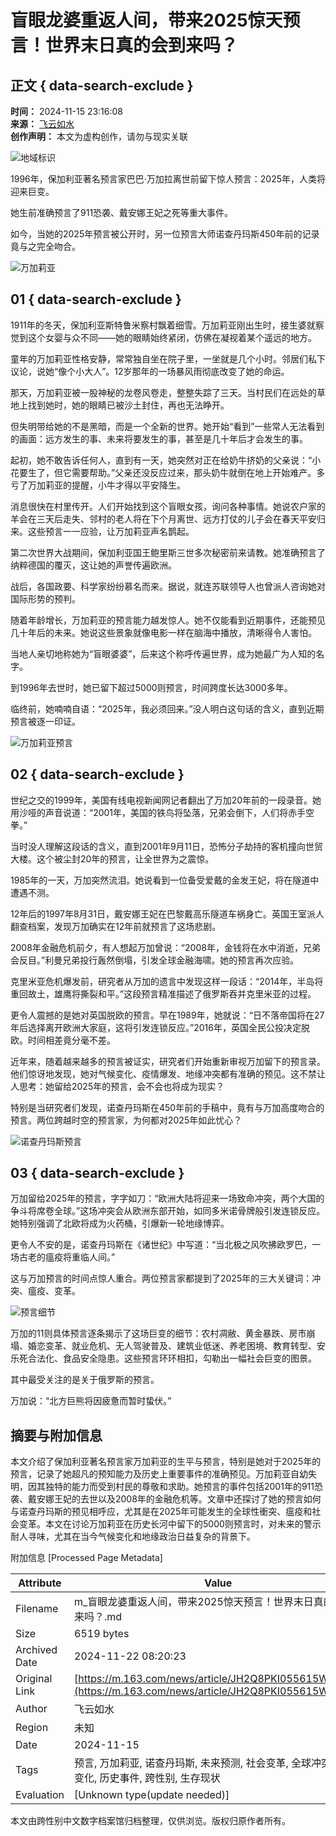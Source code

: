 # 盲眼龙婆重返人间，带来2025惊天预言！世界末日真的会到来吗？

## 正文 { data-search-exclude }


**时间：** 2024-11-15 23:16:08  
**来源：** [飞云如水](https://www.163.com/dy/media/T1670571060143.html)  
**创作声明：** 本文为虚构创作，请勿与现实关联  

![地域标识](https://static.ws.126.net/163/f2e/dy_media/dy_media/static/images/ipLocation.f6d00eb.svg)

1996年，保加利亚著名预言家巴巴·万加拉离世前留下惊人预言：2025年，人类将迎来巨变。

她生前准确预言了911恐袭、戴安娜王妃之死等重大事件。

如今，当她的2025年预言被公开时，另一位预言大师诺查丹玛斯450年前的记录竟与之完全吻合。

![万加莉亚](https://nimg.ws.126.net/?url=http%3A%2F%2Fdingyue.ws.126.net%2F2024%2F1115%2Fee8e9467j00smzzfz00ucd000yq00n5p.jpg&thumbnail=660x2147483647&quality=80&type=jpg)

## 01 { data-search-exclude }

1911年的冬天，保加利亚斯特鲁米察村飘着细雪。万加莉亚刚出生时，接生婆就察觉到这个女婴与众不同——她的眼睛始终紧闭，仿佛在凝视着某个遥远的地方。

童年的万加莉亚性格安静，常常独自坐在院子里，一坐就是几个小时。邻居们私下议论，说她“像个小大人”。12岁那年的一场暴风雨彻底改变了她的命运。

那天，万加莉亚被一股神秘的龙卷风卷走，整整失踪了三天。当村民们在远处的草地上找到她时，她的眼睛已被沙土封住，再也无法睁开。

但失明带给她的不是黑暗，而是一个全新的世界。她开始“看到”一些常人无法看到的画面：远方发生的事、未来将要发生的事，甚至是几十年后才会发生的事。

起初，她不敢告诉任何人，直到有一天，她突然对正在给奶牛挤奶的父亲说：“小花要生了，但它需要帮助。”父亲还没反应过来，那头奶牛就倒在地上开始难产。多亏了万加莉亚的提醒，小牛才得以平安降生。

消息很快在村里传开。人们开始找到这个盲眼女孩，询问各种事情。她说农户家的羊会在三天后走失、邻村的老人将在下个月离世、远方打仗的儿子会在春天平安归来。这些预言一一应验，让万加莉亚声名鹊起。

第二次世界大战期间，保加利亚国王鲍里斯三世多次秘密前来请教。她准确预言了纳粹德国的覆灭，这让她的声誉传遍欧洲。

战后，各国政要、科学家纷纷慕名而来。据说，就连苏联领导人也曾派人咨询她对国际形势的预判。

随着年龄增长，万加莉亚的预言能力越发惊人。她不仅能看到近期事件，还能预见几十年后的未来。她说这些景象就像电影一样在脑海中播放，清晰得令人害怕。

当地人亲切地称她为“盲眼婆婆”，后来这个称呼传遍世界，成为她最广为人知的名字。

到1996年去世时，她已留下超过5000则预言，时间跨度长达3000多年。

临终前，她喃喃自语：“2025年，我必须回来。”没人明白这句话的含义，直到近期预言被逐一印证。

![万加莉亚预言](https://nimg.ws.126.net/?url=http%3A%2F%2Fdingyue.ws.126.net%2F2024%2F1115%2F59167b96j00smzzhh00mid000yq00njp.jpg&thumbnail=660x2147483647&quality=80&type=jpg)

## 02 { data-search-exclude }

世纪之交的1999年，美国有线电视新闻网记者翻出了万加20年前的一段录音。她用沙哑的声音说道：“2001年，美国的铁鸟将坠落，兄弟会倒下，人们将赤手空拳。”

当时没人理解这段话的含义，直到2001年9月11日，恐怖分子劫持的客机撞向世贸大楼。这个被尘封20年的预言，让全世界为之震惊。

1985年的一天，万加突然流泪。她说看到一位备受爱戴的金发王妃，将在隧道中遭遇不测。

12年后的1997年8月31日，戴安娜王妃在巴黎戴高乐隧道车祸身亡。英国王室派人翻查档案，发现万加确实在12年前就预言了这场悲剧。

2008年金融危机前夕，有人想起万加曾说：“2008年，金钱将在水中消逝，兄弟会反目。”利曼兄弟投行轰然倒塌，引发全球金融海啸。她的预言再次应验。

克里米亚危机爆发前，研究者从万加的遗言中发现这样一段话：“2014年，半岛将重回故土，雄鹰将撕裂和平。”这段预言精准描述了俄罗斯吞并克里米亚的过程。

更令人震撼的是她对英国脱欧的预言。早在1989年，她就说：“日不落帝国将在27年后选择离开欧洲大家庭，这将引发连锁反应。”2016年，英国全民公投决定脱欧。时间相差竟分毫不差。

近年来，随着越来越多的预言被证实，研究者们开始重新审视万加留下的预言录。他们惊讶地发现，她对气候变化、疫情爆发、地缘冲突都有准确的预见。这不禁让人思考：她留给2025年的预言，会不会也将成为现实？

特别是当研究者们发现，诺查丹玛斯在450年前的手稿中，竟有与万加高度吻合的预言。两位跨越时空的预言家，为何都对2025年如此忧心？

![诺查丹玛斯预言](https://nimg.ws.126.net/?url=http%3A%2F%2Fdingyue.ws.126.net%2F2024%2F1115%2Fd41c5d9dj00smzzja00ggd000yq00o3p.jpg&thumbnail=660x2147483647&quality=80&type=jpg)

## 03 { data-search-exclude }

万加留给2025年的预言，字字如刀：“欧洲大陆将迎来一场致命冲突，两个大国的争斗将席卷全球。”这场冲突会从欧洲东部开始，如同多米诺骨牌般引发连锁反应。她特别强调了北欧将成为火药桶，引爆新一轮地缘博弈。

更令人不安的是，诺查丹玛斯在《诸世纪》中写道：“当北极之风吹拂欧罗巴，一场古老的瘟疫将重临人间。”

这与万加预言的时间点惊人重合。两位预言家都提到了2025年的三大关键词：冲突、瘟疫、变革。

![预言细节](https://nimg.ws.126.net/?url=http%3A%2F%2Fdingyue.ws.126.net%2F2024%2F1115%2Fdc64b22fj00smzzli00ivd000yq00myp.jpg&thumbnail=660x2147483647&quality=80&type=jpg)

万加的11则具体预言逐条揭示了这场巨变的细节：农村凋敝、黄金暴跌、房市崩塌、婚恋变革、就业危机、无人驾驶普及、建筑业低迷、养老困境、教育转型、安乐死合法化、食品安全隐患。这些预言环环相扣，勾勒出一幅社会巨变的图景。  

其中最受关注的是关于俄罗斯的预言。

万加说：“北方巨熊将因疲惫而暂时蛰伏。”

## 摘要与附加信息

<!-- tcd_abstract -->
本文介绍了保加利亚著名预言家万加莉亚的生平与预言，特别是她对于2025年的预言，记录了她超凡的预知能力及历史上重要事件的准确预见。万加莉亚自幼失明，因其独特的能力而受到村民的尊敬和求助。她预言的事件包括2001年的911恐袭、戴安娜王妃的去世以及2008年的金融危机等。文章中还探讨了她的预言如何与诺查丹玛斯的预见相呼应，尤其是在2025年可能发生的全球性衝突、瘟疫和社会变革。本文在讨论万加莉亚在历史长河中留下的5000则预言时，对未来的警示耐人寻味，尤其在当今气候变化和地缘政治日益复杂的背景下。
<!-- tcd_abstract_end -->

附加信息 [Processed Page Metadata]

| Attribute       | Value                                  |
|-----------------|----------------------------------------|
| Filename        | m_盲眼龙婆重返人间，带来2025惊天预言！世界末日真的会到来吗？.md                             |
| Size            | 6519 bytes                           |
| Archived Date   | 2024-11-22 08:20:23                             |
| Original Link   | [https://m.163.com/news/article/JH2Q8PKI055615WR.html](https://m.163.com/news/article/JH2Q8PKI055615WR.html)                       |
| Author          | 飞云如水                               |
| Region          | 未知                               |
| Date            | 2024-11-15                                 |
| Tags            | 预言, 万加莉亚, 诺查丹玛斯, 未来预测, 社会变革, 全球冲突, 气候变化, 历史事件, 跨性别, 生存现状                                 |
| Evaluation            | [Unknown type(update needed)]                                 |
<!-- tcd_table_end -->

本文由跨性别中文数字档案馆归档整理，仅供浏览。版权归原作者所有。
